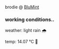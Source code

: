 brodie @ [BluMint](https://www.linkedin.com/company/blumint-io/)

<!--weather_start-->
### working conditions..

weather: light rain 🌧️

temp: 14.07 °C 👕

<!--weather_end-->
